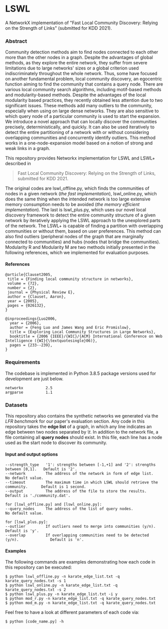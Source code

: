 # LSWL
A NetworkX implementation of "Fast Local Community Discovery: Relying on the Strength of Links" (submitted for KDD 2021).

### Abstract
Community detection methods aim to find nodes connected to each other more than the other nodes in a graph. Despite the advantages of global methods, as they explore the entire network, they suffer from severe limitations due to large networks' sizes or a global criterion used indiscriminately throughout the whole network. Thus, some have focused on another fundamental problem, local community discovery, an egocentric function aiming to find the community that contains a query node. There are various local community search algorithms, including motif-based methods and modularity-based methods. Despite the advantages of the local modularity based practices, they recently obtained less attention due to two significant issues. These methods add many outliers to the community, especially when using on large dense networks. They are also sensitive to which query node of a particular community is used to start the expansion. We introduce a novel approach that can locally discover the communities precisely, deterministically, and quickly. It can also be used iteratively to detect the entire partitioning of a network with or without considering overlapping communities and concurrently identify outliers. This method works in a one-node-expansion model based on a notion of strong and weak links in a graph.


This repository provides Networkx implementation for LSWL and LSWL+ described in
> Fast Local Community Discovery: Relying on the Strength of Links, submitted for KDD 2021.

The original codes are lswl_offline.py, which finds the communities of nodes in a given network (*the fast implementation*), lswl_online.py, which does the same thing when the intended network is too large extensive memory consumption needs to be avoided (*the memory efficient implementation*). The last is lswl_plus.py, which uses our novel local discovery framework to detect the entire community structure of a given network by iteratively applying the LSWL approach to the unexplored parts of the network. The LSWL+ is capable of finding a partition with overlapping communities or without them, based on user preferences. This method can also find outliers (peripheral nodes of the graph that are marginally connected to communities) and hubs (nodes that bridge the communities). Modularity R and Modularity M are two methods initially presented in the following references, which we implemented for evaluation purposes.


#### References
	@article{Clauset2005,
	 title = {Finding local community structure in networks},
	 volume = {72},
	 number = {2},
	 journal = {Physical Review E},
	 author = {Clauset, Aaron},
	 year = {2005},
	 pages = {026132},
	}

	@inproceedings{Luo2006,
	  year = {2006},
	  author = {Feng Luo and James Wang and Eric Promislow},
	  title = {Exploring Local Community Structures in Large Networks},
	  booktitle = {2006 {IEEE}/{WIC}/{ACM} International Conference on Web Intelligence ({WI}{\textquotesingle}06)},
	  pages = {233--239},
	}

### Requirements
The codebase is implemented in Python 3.8.5 package versions used for development are just below.
```
networkx          2.5
argparse          1.1
```

### Datasets

This repository also contains the synthetic networks we generated via the *LFR benchmark* for our paper's evaluation section. Any code in this repository takes the **edge list** of a graph, in which any line indicates an edge between two nodes separated by *\t*. In addition to the network file, a file containing all **query nodes** should exist. In this file, each line has a node used as the start node to discover its community. 

#### Input and output options
```
--strength_type   '1': strengths between [-1,+1] and '2': strengths between [0,1].   Default is '2'.
--network         The address of the network in form of edge list.                   No default value.
--timeout         The maximum time in which LSWL should retrieve the community.      Default is 1 second.
--output          The address of the file to store the results.                      Default is './community.dat'.

for [lswl_offline.py] and [lswl_online.py]:
--query_nodes     The address of the list of query nodes.                            No default value.

for [lswl_plus.py]:
--outlier         If outliers need to merge into communities (y/n).                  Default is 'y'.
--overlap         If overlapping communities need to be detected (y/n).              Default is 'n'.
```

#### Examples

The following commands are examples demonstrating how each code in this repository can be executed:
```
$ python lswl_offline.py -n karate_edge_list.txt -q karate_query_nodes.txt -s 1
$ python lswl_online.py -n karate_edge_list.txt -q karate_query_nodes.txt -s 2
$ python lswl_plus.py -n karate_edge_list.txt -i y
$ python mod_r.py -n karate_edge_list.txt -q karate_query_nodes.txt
$ python mod_m.py -n karate_edge_list.txt -q karate_query_nodes.txt
```

Feel free to have a look at different parameters of each code via:
```
$ python [code_name.py] -h
```








